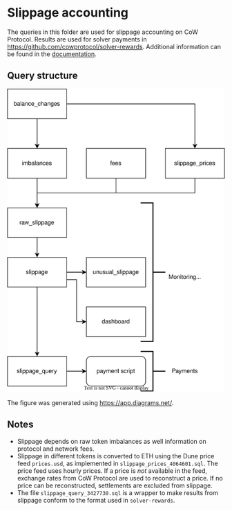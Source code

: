 # Slippage accounting

The queries in this folder are used for slippage accounting on CoW Protocol.
Results are used for solver payments in https://github.com/cowprotocol/solver-rewards.
Additional information can be found in the [documentation](https://docs.cow.fi/cow-protocol/reference/core/auctions/accounting#slippage).

## Query structure

![Structure of slippage query](slippage.svg)

The figure was generated using https://app.diagrams.net/.

## Notes

- Slippage depends on raw token imbalances as well information on protocol and network fees.
- Slippage in different tokens is converted to ETH using the Dune price feed `prices.usd`, as implemented in `slippage_prices_4064601.sql`. The price feed uses hourly prices. If a price is _not_ available in the feed, exchange rates from CoW Protocol are used to reconstruct a price. If no price can be reconstructed, settlements are excluded from slippage.
- The file `slippage_query_3427730.sql` is a wrapper to make results from slippage conform to the format used in `solver-rewards`.
